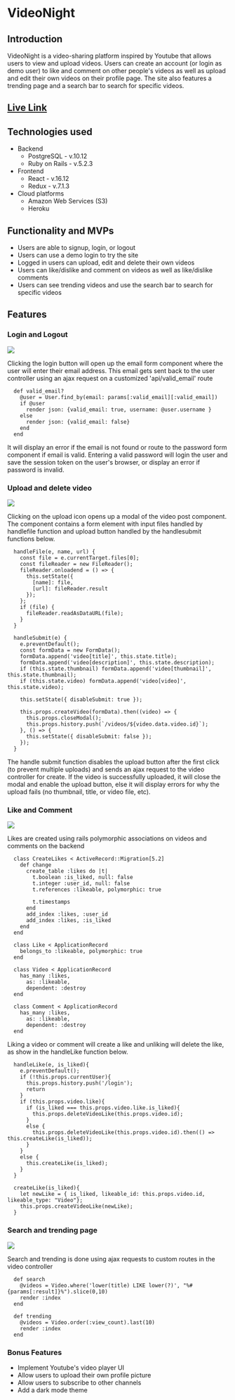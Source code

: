 # VideoNight

## Introduction

VideoNight is a video-sharing platform inspired by Youtube that allows users to view and upload videos. Users can create an account (or login as demo user) to like and comment on other people's videos as well as upload and edit their own videos on their profile page. The site also features a trending page and a search bar to search for specific videos.

## [Live Link](https://videonight.herokuapp.com/#/) 

## Technologies used

* Backend
  * PostgreSQL - v.10.12
  * Ruby on Rails - v.5.2.3
* Frontend
  * React - v.16.12
  * Redux - v.7.1.3
* Cloud platforms
  * Amazon Web Services (S3)
  * Heroku

## Functionality and MVPs

* Users are able to signup, login, or logout
* Users can use a demo login to try the site
* Logged in users can upload, edit and delete their own videos 
* Users can like/dislike and comment on videos as well as like/dislike comments
* Users can see trending videos and use the search bar to search for specific videos

## Features

### Login and Logout

![](app/assets/gifs/login.gif)

Clicking the login button will open up the email form component where the user will enter their email address. This email gets sent back to the user controller using an ajax request on a customized 'api/valid_email' route

```
  def valid_email?
    @user = User.find_by(email: params[:valid_email][:valid_email])
    if @user
      render json: {valid_email: true, username: @user.username }
    else
      render json: {valid_email: false}
    end
  end
```

It will display an error if the email is not found or route to the password form component if email is valid. Entering a valid password will login the user and save the session token on the user's browser, or display an error if password is invalid. 

### Upload and delete video

![](app/assets/gifs/upload.gif)

Clicking on the upload icon opens up a modal of the video post component. The component contains a form element with input files handled by handlefile function and upload button handled by the handlesubmit functions below.

```
  handleFile(e, name, url) {
    const file = e.currentTarget.files[0];
    const fileReader = new FileReader();
    fileReader.onloadend = () => {
      this.setState({
        [name]: file,
        [url]: fileReader.result
      });
    };
    if (file) {
      fileReader.readAsDataURL(file);
    }
  }
  
  handleSubmit(e) {
    e.preventDefault();
    const formData = new FormData();
    formData.append('video[title]', this.state.title);
    formData.append('video[description]', this.state.description);
    if (this.state.thumbnail) formData.append('video[thumbnail]', this.state.thumbnail);
    if (this.state.video) formData.append('video[video]', this.state.video);

    this.setState({ disableSubmit: true });
   
    this.props.createVideo(formData).then((video) => {
      this.props.closeModal();
      this.props.history.push(`/videos/${video.data.video.id}`);
    }, () => {
      this.setState({ disableSubmit: false });
    });
  }
```

The handle submit function disables the upload button after the first click (to prevent multiple uploads) and sends an ajax request to the video controller for create. If the video is successfully uploaded, it will close the modal and enable the upload button, else it will display errors for why the upload fails (no thumbnail, title, or video file, etc). 

### Like and Comment

![](app/assets/gifs/comment.gif)

Likes are created using rails polymorphic associations on videos and comments on the backend

```
  class CreateLikes < ActiveRecord::Migration[5.2]
    def change
      create_table :likes do |t|
        t.boolean :is_liked, null: false
        t.integer :user_id, null: false
        t.references :likeable, polymorphic: true

        t.timestamps
      end
      add_index :likes, :user_id
      add_index :likes, :is_liked
    end
  end

  class Like < ApplicationRecord
    belongs_to :likeable, polymorphic: true
  end
  
  class Video < ApplicationRecord
    has_many :likes, 
      as: :likeable,
      dependent: :destroy
  end
  
  class Comment < ApplicationRecord
    has_many :likes, 
      as: :likeable,
      dependent: :destroy
  end
```

Liking a video or comment will create a like and unliking will delete the like, as show in the handleLike function below.

```
  handleLike(e, is_liked){
    e.preventDefault();
    if (!this.props.currentUser){
      this.props.history.push('/login');
      return
    }
    if (this.props.video.like){
      if (is_liked === this.props.video.like.is_liked){
        this.props.deleteVideoLike(this.props.video.id);
      }
      else {
        this.props.deleteVideoLike(this.props.video.id).then(() => this.createLike(is_liked));
      }
    }
    else {
      this.createLike(is_liked);
    }
  }
  
  createLike(is_liked){
    let newLike = { is_liked, likeable_id: this.props.video.id, likeable_type: "Video"};
    this.props.createVideoLike(newLike);
  }
```

### Search and trending page

![](app/assets/gifs/search.gif)

Search and trending is done using ajax requests to custom routes in the video controller

```
  def search
    @videos = Video.where('lower(title) LIKE lower(?)', "%#{params[:result]}%").slice(0,10)
    render :index
  end

  def trending
    @videos = Video.order(:view_count).last(10)
    render :index
  end 
```

### Bonus Features 

 * Implement Youtube's video player UI
 * Allow users to upload their own profile picture
 * Allow users to subscribe to other channels  
 * Add a dark mode theme

